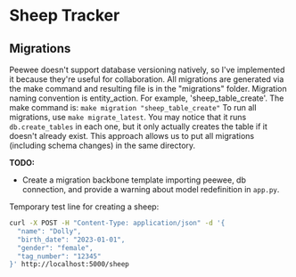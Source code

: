 # Sheep Tracker

## Migrations

Peewee doesn't support database versioning natively, so I've implemented it because they're useful for collaboration.
All migrations are generated via the make command and resulting file is in the "migrations" folder.
Migration naming convention is entity_action. For example, 'sheep_table_create'.
The make command is: `make migration "sheep_table_create"`
To run all migrations, use `make migrate_latest`. You may notice that it runs `db.create_tables` in each one, but it
only
actually creates the table if it doesn't already exist.
This approach allows us to put all migrations (including schema changes) in the same directory.

**TODO:**

- Create a migration backbone template importing peewee, db connection, and provide a warning about model redefinition
  in `app.py`.

Temporary test line for creating a sheep:

```bash
curl -X POST -H "Content-Type: application/json" -d '{
  "name": "Dolly",
  "birth_date": "2023-01-01",
  "gender": "female",
  "tag_number": "12345"
}' http://localhost:5000/sheep
